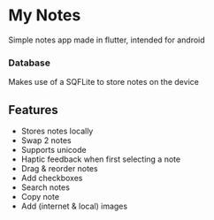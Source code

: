 # My Notes
Simple notes app made in flutter, intended for android

### Database
Makes use of a SQFLite to store notes on the device

## Features
- Stores notes locally
- Swap 2 notes
- Supports unicode
- Haptic feedback when first selecting a note
- Drag & reorder notes
- Add checkboxes
- Search notes
- Copy note
- Add (internet & local) images
